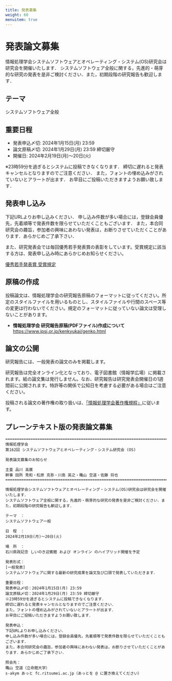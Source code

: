 ```yaml
---
title: 発表募集
weight: 60
menuitem: true
---
```

# 発表論文募集

情報処理学会システムソフトウェアとオペレーティング・システム(OS)研究会は研究会を開催いたします．
システムソフトウェア全般に関する，先進的・萌芽的な研究の発表を是非ご検討ください．また，初期段階の研究報告も歓迎します．

## テーマ

システムソフトウェア全般

## 重要日程

- 発表申込〆切: 2024年1月15日(月) 23:59
- 論文原稿〆切: 2024年1月29日(月) 23:59 締切厳守
- 開催日: 2024年2月19日(月)～20日(火)

※23時59分を過ぎるとシステムに投稿できなくなります．
締切に遅れると発表キャンセルとなりますのでご注意ください．
また，フォントの埋め込みがされていないとアラートが出ます．
お早目にご投稿いただきますようお願い致します．

## 発表申し込み

下記URLよりお申し込みください．
申し込み件数が多い場合には，登録会員優先，先着順等で発表件数を限らせていただくこともございます．
また，本合同研究会の趣旨，参加者の興味にあわない発表は，お断りさせていただくことがあります．あらかじめご了承下さい．

また、研究発表会では毎回優秀若手発表賞の表彰をしています。受賞規定に該当する方は、発表申し込み時にあらかじめお知らせください。

[優秀若手発表賞 受賞規定](/award/best-young-present/index.html#award-rule)

## 原稿の作成

投稿論文は、情報処理学会の研究報告原稿のフォーマットに従ってください。所定のスタイルファイルを用いるものとし、スタイルファイルや行間のスペース等の変更は行わないでください。規定のフォーマットに従っていない論文は受理しないことがあります。

- **情報処理学会 研究報告原稿(PDFファイル)作成について**
https://www.ipsj.or.jp/kenkyukai/genko.html

## 論文の公開

研究報告には、一般発表の論文のみを掲載します。

研究報告は完全オンライン化となっており、電子図書館（情報学広場）に掲載されます。紙の論文集は発行しません。なお、研究報告は研究発表会開催日の1週間前に公開されます。特許等の関係で公知日を考慮する必要がある場合はご注意ください。

投稿される論文の著作権の取り扱いは、[「情報処理学会著作権規程」](https://www.ipsj.or.jp/copyright/ronbun/copyright.html)に従います。


## プレーンテキスト版の発表論文募集

```
========================================================================
情報処理学会
第162回 システムソフトウェアとオペレーティング・システム研究会 (OS)

発表論文募集のお知らせ

主査 品川 高廣
幹事 田所 秀和・松原 克弥・川島 英之・穐山 空道・佐藤 将也
========================================================================

情報処理学会システムソフトウェアとオペレーティング・システム(OS)研究会は研究会を開催いたします．
システムソフトウェア全般に関する，先進的・萌芽的な研究の発表を是非ご検討ください．また，初期段階の研究報告も歓迎します．

テーマ　：
システムソフトウェア一般

日　程　：
2024年2月19日(月)～20日(火)

場　所　：
石川県政記念 しいのき迎賓館 および オンライン のハイブリッド開催を予定

発表形式：
[一般発表]
システムソフトウェアに関する最新の研究成果を論文及び口頭で発表していただきます．

重要日程：
発表申込〆切：2024年1月15日(月) 23:59
論文原稿〆切：2024年1月29日(月) 23:59 締切厳守
※23時59分を過ぎるとシステムに投稿できなくなります．
締切に遅れると発表キャンセルとなりますのでご注意ください．
また，フォントの埋め込みがされていないとアラートが出ます．
お早目にご投稿いただきますようお願い致します．

発表申込：
下記URLよりお申し込みください．
申し込み件数が多い場合には，登録会員優先，先着順等で発表件数を限らせていただくこともございます．
また，本合同研究会の趣旨，参加者の興味にあわない発表は，お断りさせていただくことがあります．あらかじめご了承下さい．

照会先：
穐山 空道（立命館大学）
s-akym あっと fc.ritsumei.ac.jp（あっとを @ に置き換えてください）
```
